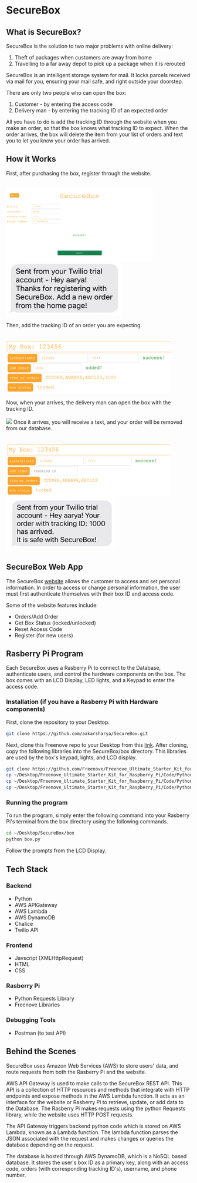 # SecureBox
## What is SecureBox?
SecureBox is the solution to two major problems with online delivery:
1. Theft of packages when customers are away from home
2. Travelling to a far away depot to pick up a package when it is rerouted 

SecureBox is an intelligent storage system for mail. It locks parcels received via mail for you, ensuring your mail safe, and right outside your doorstep.

There are only two people who can open the box:
1. Customer - by entering the access code
2. Delivery man - by entering the tracking ID of an expected order 

All you have to do is add the tracking ID through the website when you make an order, so that the box knows what tracking ID to expect. When the order arrives, the box will delete the item from your list of orders and text you to let you know your order has arrived.

## How it Works
First, after purchasing the box, register through the website.
<br/><br/>
<p float="left">
  <img src="images/register.png" width="400" height ="200" />
  <img src="images/registerText.jpg" width="315" height="145" /> 
</p>
Then, add the tracking ID of an order you are expecting.
<br/><br/>
<p float="left">
  <img src="images/addOrder.png" width="450" height ="145" /> 
</p>
Now, when your arrives, the delivery man can open the box with the tracking ID. 
<br/><br/>
<img src="images/authenticate.gif" >
Once it arrives, you will receive a text, and your order will be removed from our database.
<br/><br/>
<p float="left">
  <img src="images/removeOrder.png" width="450" height ="145" /> &nbsp;&nbsp;&nbsp;&nbsp;
  <img src="images/arrivedText.jpg" width="300" height="145" /> 
</p>

## SecureBox Web App
The SecureBox [website](https://aakarsharya.github.io/SecureBox/) allows the customer to access and set personal information. In order to access or change personal information, the user must first authenticate themselves with their box ID and access code. 

Some of the website features include:
- Orders/Add Order
- Get Box Status (locked/unlocked)
- Reset Access Code
- Register (for new users) 

## Rasberry Pi Program
Each SecureBox uses a Rasberry Pi to connect to the Database, authenticate users, and control the hardware components on the box. The box comes with an LCD Display, LED lights, and a Keypad to enter the access code.

### Installation (if you have a Rasberry Pi with Hardware components)
First, clone the repository to your Desktop.
```bash
git clone https://github.com/aakarsharya/SecureBox.git
```
Next, clone this Freenove repo to your Desktop from this [link](https://github.com/Freenove/Freenove_Ultimate_Starter_Kit_for_Raspberry_Pi). After cloning, copy the following libraries into the SecureBox/box directory. This libraries are used by the box's keypad, lights, and LCD display.
```bash
git clone https://github.com/Freenove/Freenove_Ultimate_Starter_Kit_for_Raspberry_Pi.git
cp ~/Desktop/Freenove_Ultimate_Starter_Kit_for_Raspberry_Pi/Code/Python_Code/22.1.1_MatrixKeypad/Keypad.py ~/Desktop/SecureBox/box
cp ~/Desktop/Freenove_Ultimate_Starter_Kit_for_Raspberry_Pi/Code/Python_Code/20.1.1_I2CLCD1602/Adafruit_LCD1602.py ~/Desktop/SecureBox/box
cp ~/Desktop/Freenove_Ultimate_Starter_Kit_for_Raspberry_Pi/Code/Python_Code/20.1.1_I2CLCD1602/PCF8574.py ~/Desktop/SecureBox/box
```

### Running the program
To run the program, simply enter the following command into your Rasberry Pi's terminal from the box directory using the following commands.
```bash
cd ~/Desktop/SecureBox/box
python box.py
```
Follow the prompts from the LCD Display.

## Tech Stack
### Backend
- Python
- AWS APIGateway
- AWS Lambda
- AWS DynamoDB
- Chalice
- Twilio API

### Frontend
- Javscript (XMLHttpRequest)
- HTML
- CSS

### Rasberry Pi
- Python Requests Library
- Freenove Libraries

### Debugging Tools
- Postman (to test API)

## Behind the Scenes
SecureBox uses Amazon Web Services (AWS) to store users' data, and route requests from both the Rasberry Pi and the website.

AWS API Gateway is used to make calls to the SecureBox REST API. This API is a collection of HTTP resources and methods that integrate with HTTP endpoints and expose methods in the AWS Lambda function. It acts as an interface for the website or Rasberry Pi to retrieve, update, or add data to the Database. The Rasberry Pi makes requests using the python Requests library, while the website uses HTTP POST requests. 

The API Gateway triggers backend python code which is stored on AWS Lambda, known as a Lambda function. The lambda function parses the JSON associated with the request and makes changes or queries the database depending on the request.

The database is hosted through AWS DynamoDB, which is a NoSQL based database. It stores the user's box ID as a primary key, along with an access code, orders (with corresponding tracking ID's), username, and phone number. 
